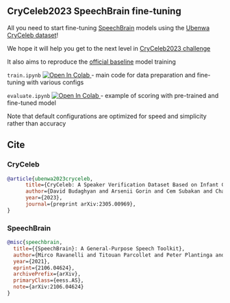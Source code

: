 ## CryCeleb2023 SpeechBrain fine-tuning

All you need to start fine-tuning [SpeechBrain](https://speechbrain.readthedocs.io/) models using the [Ubenwa CryCeleb dataset](https://huggingface.co/datasets/Ubenwa/CryCeleb2023)!

We hope it will help you get to the next level in [CryCeleb2023 challenge](https://huggingface.co/spaces/competitions/CryCeleb2023)

It also aims to reproduce the [official baseline](https://huggingface.co/Ubenwa/ecapa-voxceleb-ft-cryceleb) model training

`train.ipynb` <a target="_blank" href="https://colab.research.google.com/github/Ubenwa/cryceleb2023/blob/main/train.ipynb">
<img src="https://colab.research.google.com/assets/colab-badge.svg" alt="Open In Colab"/>
</a> - main code for data preparation and fine-tuning with various configs

`evaluate.ipynb` <a target="_blank" href="https://colab.research.google.com/github/Ubenwa/cryceleb2023/blob/main/evaluate.ipynb">
<img src="https://colab.research.google.com/assets/colab-badge.svg" alt="Open In Colab"/>
</a> - example of scoring with pre-trained and fine-tuned model

Note that default configurations are optimized for speed and simplicity rather than accuracy

## Cite

### CryCeleb

```bibtex
@article{ubenwa2023cryceleb,
      title={CryCeleb: A Speaker Verification Dataset Based on Infant Cry Sounds},
      author={David Budaghyan and Arsenii Gorin and Cem Subakan and Charles C. Onu},
      year={2023},
      journal={preprint arXiv:2305.00969},
}
```

### SpeechBrain

```bibtex
@misc{speechbrain,
  title={{SpeechBrain}: A General-Purpose Speech Toolkit},
  author={Mirco Ravanelli and Titouan Parcollet and Peter Plantinga and Aku Rouhe and Samuele Cornell and Loren Lugosch and Cem Subakan and Nauman Dawalatabad and Abdelwahab Heba and Jianyuan Zhong and Ju-Chieh Chou and Sung-Lin Yeh and Szu-Wei Fu and Chien-Feng Liao and Elena Rastorgueva and François Grondin and William Aris and Hwidong Na and Yan Gao and Renato De Mori and Yoshua Bengio},
  year={2021},
  eprint={2106.04624},
  archivePrefix={arXiv},
  primaryClass={eess.AS},
  note={arXiv:2106.04624}
}
```
